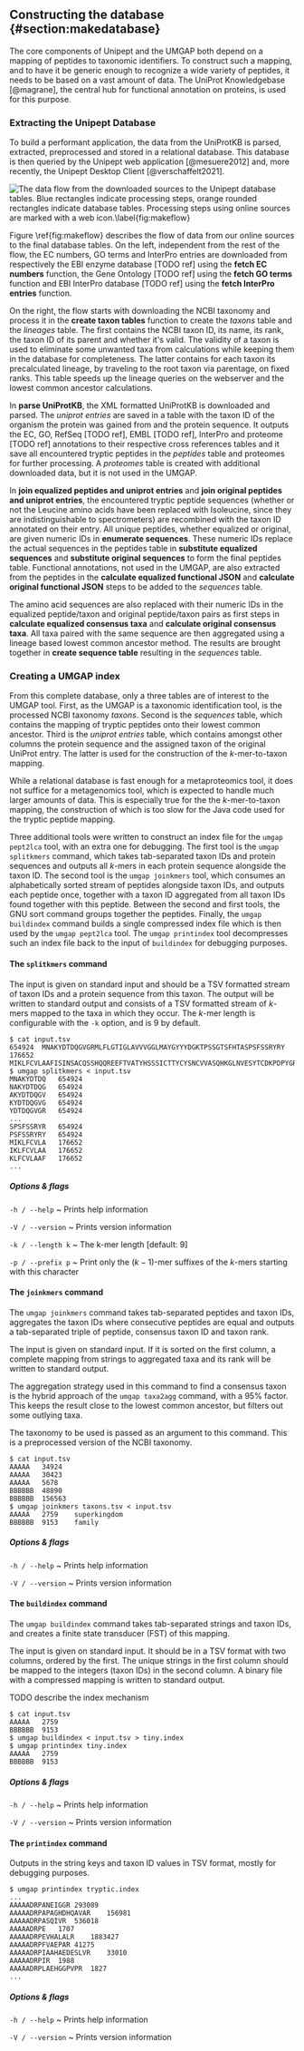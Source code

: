 ## Constructing the database {#section:makedatabase}

The core components of Unipept and the UMGAP both depend on a mapping of
peptides to taxonomic identifiers. To construct such a mapping, and to
have it be generic enough to recognize a wide variety of peptides, it
needs to be based on a vast amount of data. The UniProt Knowledgebase
[@magrane], the central hub for functional annotation on proteins, is
used for this purpose.

### Extracting the Unipept Database

To build a performant application, the data from the UniProtKB
is parsed, extracted, preprocessed and stored in a relational
database. This database is then queried by the Unipept web application
[@mesuere2012] and, more recently, the Unipept Desktop Client
[@verschaffelt2021].

![The data flow from the downloaded sources to the Unipept database tables. Blue rectangles indicate processing steps, orange rounded rectangles indicate database tables. Processing steps using online sources are marked with a web icon.\label{fig:makeflow}](make-database.svg)

Figure \ref{fig:makeflow} describes the flow of data from our online
sources to the final database tables. On the left, independent from
the rest of the flow, the EC numbers, GO terms and InterPro entries
are downloaded from respectively the EBI enzyme database [TODO ref]
using the **fetch EC numbers** function, the Gene Ontology [TODO ref]
using the **fetch GO terms** function and EBI InterPro database [TODO
ref] using the **fetch InterPro entries** function.

On the right, the flow starts with downloading the NCBI taxonomy
and process it in the **create taxon tables** function to create
the *taxons* table and the *lineages* table. The first contains the
NCBI taxon ID, its name, its rank, the taxon ID of its parent and
whether it's valid. The validity of a taxon is used to eliminate some
unwanted taxa from calculations while keeping them in the database for
completeness. The latter contains for each taxon its precalculated
lineage, by traveling to the root taxon via parentage, on fixed ranks.
This table speeds up the lineage queries on the webserver and the lowest
common ancestor calculations.

In **parse UniProtKB**, the XML formatted UniProtKB is downloaded and
parsed. The *uniprot entries* are saved in a table with the taxon ID of
the organism the protein was gained from and the protein sequence. It
outputs the EC, GO, RefSeq [TODO ref], EMBL [TODO ref], InterPro and
proteome [TODO ref] annotations to their respective cross references
tables and it save all encountered tryptic peptides in the *peptides*
table and proteomes for further processing. A *proteomes* table is
created with additional downloaded data, but it is not used in the
UMGAP.

In **join equalized peptides and uniprot entries** and **join original
peptides and uniprot entries**, the encountered tryptic peptide
sequences (whether or not the Leucine amino acids have been replaced
with Isoleucine, since they are indistinguishable to spectrometers)
are recombined with the taxon ID annotated on their entry. All unique
peptides, whether equalized or original, are given numeric IDs in
**enumerate sequences**. These numeric IDs replace the actual sequences
in the peptides table in **substitute equalized sequences** and
**substitute original sequences** to form the final peptides table.
Functional annotations, not used in the UMGAP, are also extracted
from the peptides in the **calculate equalized functional JSON**
and **calculate original functional JSON** steps to be added to the
*sequences* table.

The amino acid sequences are also replaced with their numeric IDs in
the equalized peptide/taxon and original peptide/taxon pairs as first
steps in **calculate equalized consensus taxa** and **calculate original
consensus taxa**. All taxa paired with the same sequence are then
aggregated using a lineage based lowest common ancestor method. The
results are brought together in **create sequence table** resulting in
the *sequences* table.

### Creating a UMGAP index

From this complete database, only a three tables are of interest to the
UMGAP tool. First, as the UMGAP is a taxonomic identification tool,
is the processed NCBI taxonomy *taxons*. Second is the *sequences*
table, which contains the mapping of tryptic peptides onto their lowest
common ancestor. Third is the *uniprot entries* table, which contains
amongst other columns the protein sequence and the assigned taxon of the
original UniProt entry. The latter is used for the construction of the
*k*-mer-to-taxon mapping.

While a relational database is fast enough for a metaproteomics tool,
it does not suffice for a metagenomics tool, which is expected to
handle much larger amounts of data. This is especially true for the the
*k*-mer-to-taxon mapping, the construction of which is too slow for the
Java code used for the tryptic peptide mapping.

Three additional tools were written to construct an index file for the
`umgap pept2lca` tool, with an extra one for debugging. The first tool
is the `umgap splitkmers` command, which takes tab-separated taxon IDs
and protein sequences and outputs all *k*-mers in each protein sequence
alongside the taxon ID. The second tool is the `umgap joinkmers` tool,
which consumes an alphabetically sorted stream of peptides alongside
taxon IDs, and outputs each peptide once, together with a taxon ID
aggregated from all taxon IDs found together with this peptide. Between
the second and first tools, the GNU sort command groups together the
peptides. Finally, the `umgap buildindex` command builds a single
compressed index file which is then used by the `umgap pept2lca` tool.
The `umgap printindex` tool decompresses such an index file back to the
input of `buildindex` for debugging purposes.

#### The `splitkmers` command

The input is given on standard input and should be a TSV formatted
stream of taxon IDs and a protein sequence from this taxon. The output
will be written to standard output and consists of a TSV formatted
stream of *k*-mers mapped to the taxa in which they occur. The *k*-mer
length is configurable with the `-k` option, and is 9 by default.

```shell
$ cat input.tsv
654924	MNAKYDTDQGVGRMLFLGTIGLAVVVGGLMAYGYYYDGKTPSSGTSFHTASPSFSSRYRY
176652	MIKLFCVLAAFISINSACQSSHQQREEFTVATYHSSSICTTYCYSNCVVASQHKGLNVESYTCDKPDPYGRETVCKCTLIKCHDI
$ umgap splitkmers < input.tsv
MNAKYDTDQ	654924
NAKYDTDQG	654924
AKYDTDQGV	654924
KYDTDQGVG	654924
YDTDQGVGR	654924
...
SPSFSSRYR	654924
PSFSSRYRY	654924
MIKLFCVLA	176652
IKLFCVLAA	176652
KLFCVLAAF	176652
...
```

##### Options & flags

`-h / --help`
  ~ Prints help information

`-V / --version`
  ~ Prints version information

`-k / --length k`
  ~ The k-mer length [default: 9]

`-p / --prefix p`
  ~ Print only the $(k-1)$-mer suffixes of the *k*-mers starting with
    this character

#### The `joinkmers` command

The `umgap joinkmers` command takes tab-separated peptides and taxon
IDs, aggregates the taxon IDs where consecutive peptides are equal and
outputs a tab-separated triple of peptide, consensus taxon ID and taxon
rank.

The input is given on standard input. If it is sorted on the first
column, a complete mapping from strings to aggregated taxa and its rank
will be written to standard output.

The aggregation strategy used in this command to find a consensus taxon
is the hybrid approach of the `umgap taxa2agg` command, with a 95%
factor. This keeps the result close to the lowest common ancestor, but
filters out some outlying taxa.

The taxonomy to be used is passed as an argument to this command. This
is a preprocessed version of the NCBI taxonomy.

```shell
$ cat input.tsv
AAAAA	34924
AAAAA	30423
AAAAA	5678
BBBBBB	48890
BBBBBB	156563
$ umgap joinkmers taxons.tsv < input.tsv
AAAAA	2759	superkingdom
BBBBBB	9153	family
```

##### Options & flags

`-h / --help`
  ~ Prints help information

`-V / --version`
  ~ Prints version information

#### The `buildindex` command

The `umgap buildindex` command takes tab-separated strings and taxon
IDs, and creates a finite state transducer (FST) of this mapping.

The input is given on standard input. It should be in a TSV format with
two columns, ordered by the first. The unique strings in the first
column should be mapped to the integers (taxon IDs) in the second
column. A binary file with a compressed mapping is written to standard
output.

TODO describe the index mechanism

```shell
$ cat input.tsv
AAAAA	2759
BBBBBB	9153
$ umgap buildindex < input.tsv > tiny.index
$ umgap printindex tiny.index
AAAAA	2759
BBBBBB	9153
```

##### Options & flags

`-h / --help`
  ~ Prints help information

`-V / --version`
  ~ Prints version information

#### The `printindex` command

Outputs in the string keys and taxon ID values in TSV format, mostly for
debugging purposes.

```shell
$ umgap printindex tryptic.index
...
AAAAADRPANEIGGR	293089
AAAAADRPAPAGHDHQAVAR	156981
AAAAADRPASQIVR	536018
AAAAADRPE	1707
AAAAADRPEVHALALR	1883427
AAAAADRPFVAEPAR	41275
AAAAADRPIAAHAEDESLVR	33010
AAAAADRPIR	1988
AAAAADRPLAEHGGPVPR	1827
...
```

##### Options & flags

`-h / --help`
  ~ Prints help information

`-V / --version`
  ~ Prints version information
